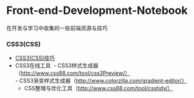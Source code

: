 # Front-end-Development-Notebook
在开发与学习中收集的一些前端资源与技巧

### CSS3(CSS)
- [CSS3(CSS)技巧](https://github.com/jianghong1992/Front-end-Development-Notebook/blob/master/CSS3-CSS/tips.md)
- CSS3在线工具
  - CSS3样式生成器（http://www.css88.com/tool/css3Preview/）   
  - CSS3渐变样式生成器（http://www.colorzilla.com/gradient-editor/）  
  - CSS整理与优化工具（http://www.css88.com/tool/csstidy/）
